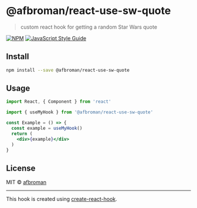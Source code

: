 # @afbroman/react-use-sw-quote

> custom react hook for getting a random Star Wars quote

[![NPM](https://img.shields.io/npm/v/@afbroman/react-use-sw-quote.svg)](https://www.npmjs.com/package/@afbroman/react-use-sw-quote) [![JavaScript Style Guide](https://img.shields.io/badge/code_style-standard-brightgreen.svg)](https://standardjs.com)

## Install

```bash
npm install --save @afbroman/react-use-sw-quote
```

## Usage

```jsx
import React, { Component } from 'react'

import { useMyHook } from '@afbroman/react-use-sw-quote'

const Example = () => {
  const example = useMyHook()
  return (
    <div>{example}</div>
  )
}
```

## License

MIT © [afbroman](https://github.com/afbroman)

---

This hook is created using [create-react-hook](https://github.com/hermanya/create-react-hook).
